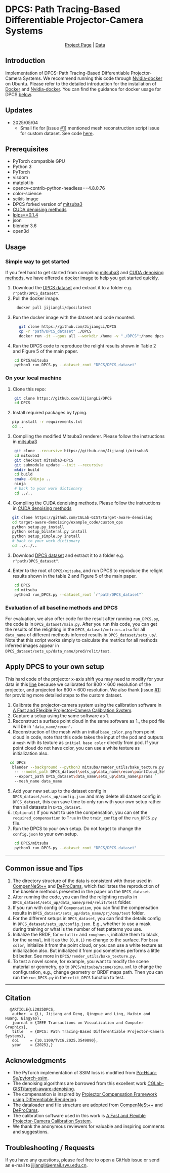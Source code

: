 
# DPCS: Path Tracing-Based Differentiable Projector-Camera Systems

<p align="center">
  <a href="https://jijiangli.github.io/DPCS/">Project Page</a >
  |
  <a href="https://drive.google.com/file/d/10BITDSg3g0y9ajSKn5zqb_1OmO1Xoab5/view?usp=drive_link">Data</a >
</p >

## Introduction
Implementation of DPCS: Path Tracing-Based Differentiable Projector-Camera Systems.
We recommend running this code through [Nvidia-docker](https://hub.docker.com/repository/docker/jijiangli/dpcs/) on Ubuntu. 
Please refer to the detailed introduction for the installation of [Docker](https://docs.docker.com/engine/install/ubuntu/) and [Nvidia-docker](https://docs.nvidia.com/datacenter/cloud-native/container-toolkit/latest/install-guide.html). You can find the guidance for docker usage for DPCS [below](#simple-way-to-get-started).

## Updates
* 2025/05/04
    * Small fix for [issue [#1](https://github.com/JijiangLi/DPCS/issues/1)] mentioned mesh reconstruction script issue for custom dataset. See code [here](https://github.com/JijiangLi/DPCS/blob/77900a4da4b297809e4cf3c3a5cff115861490ff/mitsuba/render_utils/bake_texture.py#L80-L88).
## Prerequisites
* PyTorch compatible GPU
* Python 3
* PyTorch
* visdom
* matplotlib
* opencv-contrib-python-headless==4.8.0.76
* color-science
* scikit-image
* DPCS forked version of [mitsuba3](https://github.com/JijiangLi/mitsuba3)
* [CUDA denoising methods](https://github.com/CGLab-GIST/target-aware-denoising)
* [lpips==0.1.4](https://github.com/richzhang/PerceptualSimilarity)
* json
* blender 3.6
* open3d


## Usage

### Simple way to get started
If you feel hard to get started from compiling [mitsuba3](https://mitsuba.readthedocs.io/en/stable/src/developer_guide/compiling.html) and [CUDA denoising methods](https://github.com/CGLab-GIST/target-aware-denoising), we have offered a [docker image](https://hub.docker.com/repository/docker/jijiangli/dpcs/)
to help you get started quickly.

1. Download the [DPCS dataset](https://drive.google.com/file/d/10BITDSg3g0y9ajSKn5zqb_1OmO1Xoab5/view?usp=drive_link) and extract it to a folder e.g. `r"path/DPCS_dataset"`.
2. Pull the docker image.
```bash
     docker pull jijiangli/dpcs:latest
```
3. Run the docker image with the dataset and code mounted.
```bash
      git clone https://github.com/JijiangLi/DPCS
      cp -r "path/DPCS_dataset" ./DPCS
      docker run -it --gpus all --workdir /home -v "./DPCS":/home dpcs:latest
```
4. Run the DPCS code to reproduce the relight results shown in Table 2 and Figure 5 of the main paper.
```bash
    cd DPCS/mitsuba
    python3 run_DPCS.py --dataset_root "DPCS/DPCS_dataset"
```

### On your local machine
1. Clone this repo:
```bash
    git clone https://github.com/JijiangLi/DPCS
    cd DPCS
```
   


2. Install required packages by typing.
```bash
   pip install -r requirements.txt
   cd ..
```

3. Compiling the modified Mitsuba3 renderer. Please follow the instructions in [mitsuba3](https://mitsuba.readthedocs.io/en/stable/src/developer_guide/compiling.html)

```bash
    git clone --recursive https://github.com/JijiangLi/mitsuba3
    cd mitsuba3
    git checkout mitsuba3-DPCS
    git submodule update --init --recursive
    mkdir build
    cd build
    cmake -GNinja ..
    ninja
    # back to your work dictionary
    cd ../..
```

4. Compiling the CUDA denoising methods. Please follow the instructions in [CUDA denoising methods](https://github.com/CGLab-GIST/target-aware-denoising)
```bash
   git clone https://github.com/CGLab-GIST/target-aware-denoising
   cd target-aware-denoising/example_code/custom_ops
   python setup.py install
   python setup_bilateral.py install
   python setup_simple.py install
   # back to your work dictionary
   cd ../../..
```

3. Download [DPCS dataset](https://drive.google.com/file/d/10BITDSg3g0y9ajSKn5zqb_1OmO1Xoab5/view?usp=drive_link) and extract it to a folder e.g. `r"path/DPCS_dataset"`.

4. Enter to the root of `DPCS/mitsuba`, and run DPCS to reproduce the relight results shown in the table 2 and Figure 5 of the main paper. 
```bash
    cd DPCS
    cd mitsuba
    python3 run_DPCS.py --dataset_root `r"path/DPCS_dataset"`
```
### Evaluation of all baseline methods and DPCS
For evaluation, we also offer code for the result after running `run_DPCS.py`, the code is in `DPCS_dataset/main.py`. 
After you run this code, you can get the results of the relighting in the `DPCS_dataset/metrics.xlsx` for all `data_name` of different methods inferred results in `DPCS_dataset/sets_up/`.
Note that this script works simply to calculate the metrics for all methods inferred images appear in `DPCS_dataset/sets_up/data_name/pred/relit/test`.
## Apply DPCS to your own setup
This hard code of the projector x-axis shift you may need to modify for your data in this [line](https://github.com/JijiangLi/DPCS/blob/77900a4da4b297809e4cf3c3a5cff115861490ff/mitsuba/run_DPCS.py#L130) because we calibrated for 800 $\times$ 600 resolution of the projector, and projected for 600 $\times$ 600 resolution. We also thank [issue [#1](https://github.com/JijiangLi/DPCS/issues/1)] for  providing more detailed steps to the custom dataset.
1. Calibrate the projector-camera system using the calibration software in [A Fast and Flexible Projector-Camera Calibration System](https://github.com/BingyaoHuang/single-shot-pro-cam-calib).
2. Capture a setup using the same software as 1.
3. Reconstruct a surface point cloud in the same software as 1., the pcd file will be in `'data_name/recon'`.
4. Reconstruction of the mesh with an initial ``base_color.png`` from point cloud in code,
   note that this code takes the input of the pcd and outputs a `mesh` with its texture as `initial base color` directly from pcd. If your point cloud do not have color, you can use a white texture as initialization also. 
```bash
  cd DPCS
   blender --background --python3 mitsuba/render_utils/bake_texture.py `
    -- --model_path DPCS_dataset\sets_up\data_name\recon\pointCloud_Set01.ply `
    --export_path DPCS_dataset\data_name\sets_up\data_name\params `
    --mesh_name data_name
```
5. Add your new set_up to the dataset config in `DPCS_dataset/sets_up/config.json` and may delete all dataset config in `DPCS_dataset`, 
   this can save time to only run with your own setup rather than all datasets in `DPCS_dataset`.
6. `[Optional]` If you want to use the compensation, you can set the `required_compensation` to `True` in the `train_config` of the `run_DPCS.py` file. 
7. Run the DPCS to your own setup. Do not forget to change the `config.json` to your own setup.
```bash
    cd DPCS/mitsuba
    python3 run_DPCS.py --dataset_root "DPCS/DPCS_dataset"
```
----
## Common issue and Tips
1. The directory structure of the data is consistent with those used in [CompenNeSt++](https://github.com/BingyaoHuang/CompenNeSt-plusplus) and [DeProCams](https://github.com/BingyaoHuang/DeProCams), which facilitates the reproduction of the baseline methods presented in the paper on the `DPCS_dataset`.
2. After running the code, you can find the relighting results in `DPCS_dataset/sets_up/data_name/pred/relit/test` folder.
3. If you run with config of `Compensation`, you can find the compensation results in `DPCS_dataset/sets_up/data_name/prj/cmp/test` folder.
4. For the different setups in `DPCS_dataset`, you can find the details config in `DPCS_dataset/sets_up/config.json`.
   E.g., whether to use a mask during training or what is the number of test patterns you use.
5. Initialize the BRDF, for `metallic` and `roughness`, initialize them to black,
   for the `normal`, init it as the `(0,0,1)` no change to the surface. 
   For `base color`, initialize it from the point cloud, or you can use a white texture as initialization also.
   But initialized it from pcd sometimes performs a little bit better. See more in `DPCS/render_utils/bake_texture.py`.
6. To test a novel scene, for example, you want to modify the scene material or geometry,
   go to `DPCS/mitsuba/scene/simu.xml` to change the configuration, e.g., change geometry or BRDF maps path.
   Then you can run the `run_DPCS.py` in the `relit_DPCS` function to test.
----


## Citation
      @ARTICLE{Li2025DPCS,
       author  = {Li, Jijiang and Deng, Qingyue and Ling, Haibin and Huang, Bingyao},
       journal = {IEEE Transactions on Visualization and Computer Graphics},
       title   = {DPCS: Path Tracing-Based Differentiable Projector-Camera Systems},
       doi     = {10.1109/TVCG.2025.3549890},
       year    = {2025},}


## Acknowledgments
- The PyTorch implementation of SSIM loss is modified from [Po-Hsun-Su/pytorch-ssim](https://github.com/Po-Hsun-Su/pytorch-ssim).
- The denoising algorithms are borrowed from this excellent work [CGLab-GIST/target-aware-denoising](https://github.com/CGLab-GIST/target-aware-denoising).
- The compensation is inspired by [Projector Compensation Framework using Differentiable Rendering](https://github.com/CGLab-GIST/pc-using-dr).
- The dataloader and file structure are adopted from [CompenNeSt++](https://github.com/BingyaoHuang/CompenNeSt-plusplus) and [DeProCams](https://github.com/BingyaoHuang/DeProCams).
- The calibration software used in this work is [A Fast and Flexible Projector-Camera Calibration System](https://github.com/BingyaoHuang/single-shot-pro-cam-calib).
- We thank the anonymous reviewers for valuable and inspiring comments and suggestions.

## Troubleshooting / Requests
If you have any questions, please feel free to open a GitHub issue or send an e-mail to [jijiangli@email.swu.edu.cn](jijiangli@email.swu.edu.cn).
